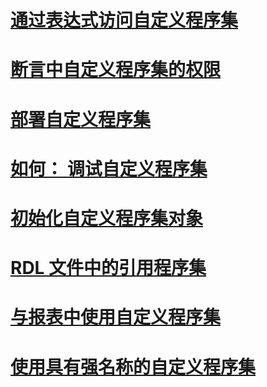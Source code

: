 # [通过表达式访问自定义程序集](accessing-custom-assemblies-through-expressions.md)
# [断言中自定义程序集的权限](asserting-permissions-in-custom-assemblies.md)
# [部署自定义程序集](deploying-a-custom-assembly.md)
# [如何： 调试自定义程序集](how-to-debug-custom-assemblies.md)
# [初始化自定义程序集对象](initializing-custom-assembly-objects.md)
# [RDL 文件中的引用程序集](referencing-assemblies-in-an-rdl-file.md)
# [与报表中使用自定义程序集](using-custom-assemblies-with-reports.md)
# [使用具有强名称的自定义程序集](using-strong-named-custom-assemblies.md)
